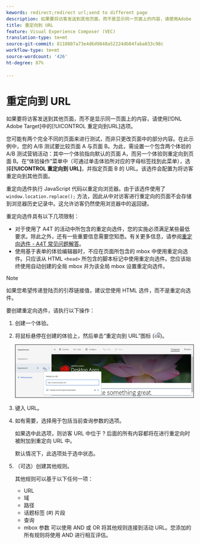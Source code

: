 ```yaml
---
kewords: redirect;redirect url;send to different page
description: 如果要将访客发送到其他页面，而不是显示同一页面上的内容，请使用Adobe Target的“重定向到URL”选项。
title: 重定向到 URL
feature: Visual Experience Composer (VEC)
translation-type: tm+mt
source-git-commit: 8110807a73e4d6d9848a52224db04faba033c98c
workflow-type: tm+mt
source-wordcount: '426'
ht-degree: 87%

---
```



# 重定向到 URL

如果要将访客发送到其他页面，而不是显示同一页面上的内容，请使用[!DNL Adobe Target]中的[!UICONTROL 重定向到URL]选项。

您可能有两个完全不同的页面来进行测试，而非只更改页面中的部分内容。在此示例中，您的 A/B 测试要比较页面 A 与页面 B。为此，需设置一个包含两个体验的 A/B 测试营销活动：其中一个体验指向默认的页面 A，而另一个体验则重定向到页面 B。在“体验操作”菜单中（可通过单击体验所对应的字母标签找到此菜单），选择&#x200B;**[!UICONTROL 重定向到 URL]**，并指定页面 B 的 URL。该选件会配置为将访客重定向到其他页面。

重定向选件执行 JavaScript 代码以重定向浏览器。由于该选件使用了 `window.location.replace();` 方法，因此从中对访客进行重定向的页面不会存储到浏览器历史记录中。这允许访客仍然使用浏览器中的返回键。

重定向选件具有以下几项限制：

* 对于使用了 A4T 的活动中所包含的重定向选件，您的实施必须满足某些最低要求。除此之外，还有一些重要信息需要您知悉。有关更多信息，请参阅[重定向选件 - A4T 常见问题解答](/help/c-integrating-target-with-mac/a4t/r-a4t-faq/a4t-faq-redirect-offers.md#concept_21BF213F10E1414A9DCD4A98AF207905)。
* 使用基于表单的体验编辑器时，不应在页面所包含的 mbox 中使用重定向选件。只应该从 HTML `<head>` 所包含的脚本标记中使用重定向选件。您应该始终使用自动创建的全局 mbox 并为该全局 mbox 设置重定向选件。

>[!NOTE]
>
>如果您希望传递登陆页的引荐链接值，建议您使用 HTML 选件，而不是重定向选件。

要创建重定向选件，请执行以下操作：

1. 创建一个体验。
1. 将鼠标悬停在创建的体验上，然后单击“重定向到 URL”图标 (![](assets/icon_redirect_url.png))。

   ![](assets/exp_actions.png)

1. 键入 URL。
1. 如有需要，选择用于包括当前查询参数的选项。

   如果选中此选项，则访客 URL 中位于 ? 后面的所有内容都将在进行重定向时被附加到重定向 URL 中。

   默认情况下，此选项处于选中状态。
1. （可选）创建其他规则。

   其他规则可以基于以下任何一项：

   * URL
   * 域
   * 路径
   * 话题标签 (#) 片段
   * 查询
   * mbox 参数
   可以使用 AND 或 OR 将其他规则连接到活动 URL。您添加的所有规则将使用 AND 进行相互评估。
